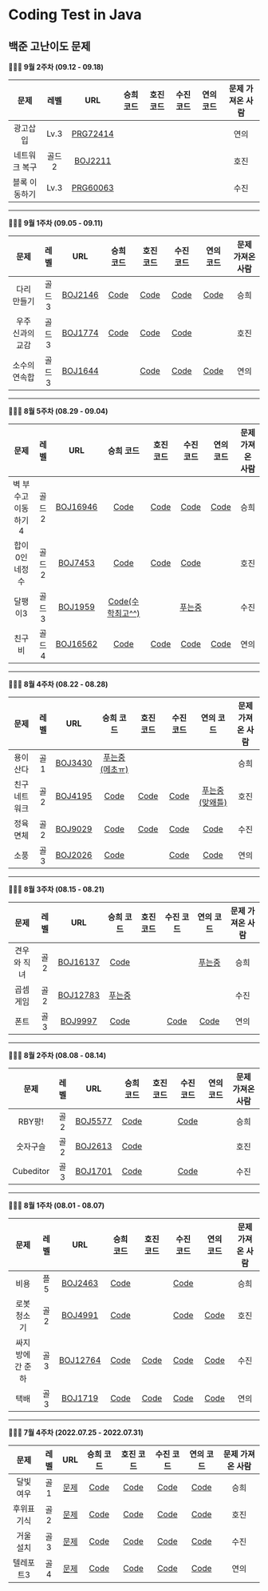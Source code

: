 # Coding Test in Java



## 백준 고난이도 문제

<summary><strong> 👩🏻‍💻 9월 2주차 (09.12 - 09.18) </summary></strong>

|      문제      | 레벨 |                           URL                            | 승희 코드 | 호진 코드 |  수진 코드 | 연의 코드 |문제 가져온 사람 |
| :------------: | :--: | :------------------------------------------------------: |:--:|:--:|  :--:|:--:|  :--:|
| 광고삽입 | Lv.3 |[PRG72414](https://school.programmers.co.kr/learn/courses/30/lessons/72414)| | | |  |연의|
|네트워크 복구 | 골드 2|[BOJ2211](https://www.acmicpc.net/problem/2211)| | | |  |호진|
| 블록 이동하기 | Lv.3 |[PRG60063](https://school.programmers.co.kr/learn/courses/30/lessons/60063)| | | |  |수진|

---

<summary><strong> 👩🏻‍💻 9월 1주차 (09.05 - 09.11) </summary></strong>

|      문제      | 레벨 |                           URL                            | 승희 코드 | 호진 코드 |  수진 코드 | 연의 코드 |문제 가져온 사람 |
| :------------: | :--: | :------------------------------------------------------: |:--:|:--:|  :--:|:--:|  :--:|
|다리 만들기|골드3|[BOJ2146](https://www.acmicpc.net/problem/2146) |[Code](https://github.com/junghojin/Algorithm-Study-2022-2/blob/main/%EC%9D%B4%EC%8A%B9%ED%9D%AC/0911/%EB%8B%A4%EB%A6%AC%EB%A7%8C%EB%93%A4%EA%B8%B0.java) |[Code](정호진/Main_2146.java) | [Code](https://github.com/junghojin/Algorithm-Study-2022-2/blob/main/%EA%B9%80%EC%88%98%EC%A7%84/9_1/BJ2146.java) | [Code](이연의/9월1주차/BJ_2146_다리만들기.java) |승희|
|우주 신과의 교감|골드3|[BOJ1774](https://www.acmicpc.net/problem/1774) |[Code](https://github.com/junghojin/Algorithm-Study-2022-2/blob/main/%EC%9D%B4%EC%8A%B9%ED%9D%AC/0911/%EC%9A%B0%EC%A3%BC%EC%8B%A0%EA%B3%BC%EC%9D%98%EA%B5%90%EA%B0%90.java) |[Code](https://github.com/junghojin/Algorithm-Study-2022-2/blob/e364a6b374cc3e153f9f8b6c397628f3ed251e6e/%EC%A0%95%ED%98%B8%EC%A7%84/Main_1774.java) | [Code](https://github.com/junghojin/Algorithm-Study-2022-2/blob/main/%EA%B9%80%EC%88%98%EC%A7%84/9_1/BJ1774.java) ||호진|
|소수의 연속합|골드3|[BOJ1644](https://www.acmicpc.net/problem/1644) | |[Code](https://github.com/junghojin/Algorithm-Study-2022-2/blob/8bec26935b1efeb72d39c0d9f3836e177d8efe5a/%EC%A0%95%ED%98%B8%EC%A7%84/Main_1644.java) | [Code](https://github.com/junghojin/Algorithm-Study-2022-2/blob/main/%EA%B9%80%EC%88%98%EC%A7%84/9_1/BJ1644.java) |[Code](이연의/9월1주차/BJ_1644_소수의연속합.java)|연의|

---

<summary><strong> 👩🏻‍💻 8월 5주차 (08.29 - 09.04) </summary></strong>

|      문제      | 레벨 |                           URL                            | 승희 코드 | 호진 코드 |  수진 코드 | 연의 코드 |문제 가져온 사람 |
| :------------: | :--: | :------------------------------------------------------: |:--:|:--:|  :--:|:--:|  :--:|
|벽 부수고 이동하기4|골드2|[BOJ16946](https://www.acmicpc.net/problem/16946) |[Code](https://github.com/junghojin/Algorithm-Study-2022-2/blob/main/%EC%9D%B4%EC%8A%B9%ED%9D%AC/0903/%EB%B2%BD%20%EB%B6%80%EC%88%98%EA%B3%A0%20%EC%9D%B4%EB%8F%99%ED%95%98%EA%B8%B04.java) |[Code](정호진/Main_16946.java) | [Code](https://github.com/junghojin/Algorithm-Study-2022-2/blob/main/%EA%B9%80%EC%88%98%EC%A7%84/8_5/BJ16946.java) |[Code](이연의/9월1주차/BJ_16946_벽부수고이동4.java)|승희|
|합이 0인 네정수|골드2|[BOJ7453](https://www.acmicpc.net/problem/7453) |[Code](https://github.com/junghojin/Algorithm-Study-2022-2/blob/main/%EC%9D%B4%EC%8A%B9%ED%9D%AC/0903/%ED%95%A9%EC%9D%B40%EC%9D%B8%EB%84%A4%EC%A0%95%EC%88%98.java) |[Code](정호진/Main_7453.java) | [Code](https://github.com/junghojin/Algorithm-Study-2022-2/blob/main/%EA%B9%80%EC%88%98%EC%A7%84/8_5/BJ7453.java) ||호진|
|달팽이3|골드3|[BOJ1959](https://www.acmicpc.net/problem/1959) |[Code(수학최고^^)](https://github.com/junghojin/Algorithm-Study-2022-2/blob/main/%EC%9D%B4%EC%8A%B9%ED%9D%AC/0903/%EB%8B%AC%ED%8C%BD%EC%9D%B43(%EB%A9%94%EC%B4%88%E3%85%82%E3%84%B7%E3%85%82%E3%84%B7).java) | |[푸는중](https://github.com/junghojin/Algorithm-Study-2022-2/blob/main/%EA%B9%80%EC%88%98%EC%A7%84/8_5/BJ1959.java)||수진|
|친구비|골드4|[BOJ16562](https://www.acmicpc.net/problem/16562) |[Code](https://github.com/junghojin/Algorithm-Study-2022-2/blob/main/%EC%9D%B4%EC%8A%B9%ED%9D%AC/0903/%EC%B9%9C%EA%B5%AC%EB%B9%84.java) |[Code](정호진/Main_16562.java) | [Code](https://github.com/junghojin/Algorithm-Study-2022-2/blob/main/%EA%B9%80%EC%88%98%EC%A7%84/8_5/BJ16562.java) |[Code](이연의/9월1주차/BJ_16562_친구비.java)|연의|

---

<summary><strong> 👩🏻‍💻 8월 4주차 (08.22 - 08.28) </summary></strong>

|      문제      | 레벨 |                           URL                            | 승희 코드 | 호진 코드 |  수진 코드 | 연의 코드 |문제 가져온 사람 |
| :------------: | :--: | :------------------------------------------------------: |:--:|:--:|  :--:|:--:|  :--:|
|용이 산다|골1|[BOJ3430](https://www.acmicpc.net/problem/3430) |[푸는중(메초ㅠ)](https://github.com/junghojin/Algorithm-Study-2022-2/blob/main/%EC%9D%B4%EC%8A%B9%ED%9D%AC/0828/%EC%9A%A9%EC%9D%B4%EC%82%B0%EB%8B%A4(%ED%91%B8%EB%8A%94%EC%A4%91-%3E%EB%A9%94%EC%B4%88).java) | ||  |승희|
|친구 네트워크|골2| [BOJ4195](https://www.acmicpc.net/problem/4195)|[Code](https://github.com/junghojin/Algorithm-Study-2022-2/blob/main/%EC%9D%B4%EC%8A%B9%ED%9D%AC/0828/%EC%B9%9C%EA%B5%AC%EB%84%A4%ED%8A%B8%EC%9B%8C%ED%81%AC.java) |[Code](정호진/Main_4195.java) |[Code](https://github.com/junghojin/Algorithm-Study-2022-2/blob/main/%EA%B9%80%EC%88%98%EC%A7%84/8_4/BJ4195.java) |[푸는중(맞왜틀)](https://github.com/junghojin/Algorithm-Study-2022-2/blob/main/%EC%9D%B4%EC%97%B0%EC%9D%98/8%EC%9B%944%EC%A3%BC%EC%B0%A8/BJ_4195_%EC%B9%9C%EA%B5%AC%EB%84%A4%ED%8A%B8%EC%9B%8C%ED%81%AC.java)|호진|
|정육면체|골2| [BOJ9029](https://www.acmicpc.net/problem/9029) |[Code](https://github.com/junghojin/Algorithm-Study-2022-2/blob/main/%EC%9D%B4%EC%8A%B9%ED%9D%AC/0828/%EC%A0%95%EC%9C%A1%EB%A9%B4%EC%B2%B4.java) |[Code](정호진/Main_9029.java) |[Code](https://github.com/junghojin/Algorithm-Study-2022-2/blob/main/%EA%B9%80%EC%88%98%EC%A7%84/8_4/BJ9029.java) |[Code](https://github.com/junghojin/Algorithm-Study-2022-2/blob/main/%EC%9D%B4%EC%97%B0%EC%9D%98/8%EC%9B%944%EC%A3%BC%EC%B0%A8/BJ_9029_%EC%A0%95%EC%9C%A1%EB%A9%B4%EC%B2%B4.java)|수진|
|소풍|골3|[BOJ2026](https://www.acmicpc.net/problem/2026) |[Code](https://github.com/junghojin/Algorithm-Study-2022-2/blob/main/%EC%9D%B4%EC%8A%B9%ED%9D%AC/0828/%EC%86%8C%ED%92%8D.java) | |[Code](https://github.com/junghojin/Algorithm-Study-2022-2/blob/main/%EA%B9%80%EC%88%98%EC%A7%84/8_4/BJ2026.java) | [Code](https://github.com/junghojin/Algorithm-Study-2022-2/blob/main/%EC%9D%B4%EC%97%B0%EC%9D%98/8%EC%9B%944%EC%A3%BC%EC%B0%A8/BJ_2026_%EC%86%8C%ED%92%8D.java) |연의|

---




<summary><strong> 👩🏻‍💻 8월 3주차 (08.15 - 08.21) </summary></strong>

|      문제      | 레벨 |                           URL                            | 승희 코드 | 호진 코드 |  수진 코드 | 연의 코드 |문제 가져온 사람 |
| :------------: | :--: | :------------------------------------------------------: |:--:|:--:|  :--:|:--:|  :--:|
|견우와 직녀|골2|[BOJ16137](https://www.acmicpc.net/problem/16137) |[Code](https://github.com/junghojin/Algorithm-Study-2022-2/blob/main/%EC%9D%B4%EC%8A%B9%ED%9D%AC/0807/%EA%B2%AC%EC%9A%B0%EC%99%80%EC%A7%81%EB%85%80.java) |  | | [푸는중](https://github.com/junghojin/Algorithm-Study-2022-2/blob/main/%EC%9D%B4%EC%97%B0%EC%9D%98/8%EC%9B%941%EC%A3%BC%EC%B0%A8/BJ_16137_%EA%B2%AC%EC%9A%B0%EC%99%80%EC%A7%81%EB%85%80.java) |승희|
|곱셈 게임|골2| [BOJ12783](https://www.acmicpc.net/problem/12783) |[푸는중](https://github.com/junghojin/Algorithm-Study-2022-2/blob/main/%EC%9D%B4%EC%8A%B9%ED%9D%AC/0807/%EA%B3%B1%EC%85%88%EA%B2%8C%EC%9E%84(%ED%91%B8%EB%8A%94%EC%A4%91).java) | | ||수진|
|폰트|골3|[BOJ9997](https://www.acmicpc.net/problem/9997)|[Code](https://github.com/junghojin/Algorithm-Study-2022-2/blob/main/%EC%9D%B4%EC%8A%B9%ED%9D%AC/0807/%ED%8F%B0%ED%8A%B8.java) |  | [Code](https://github.com/junghojin/Algorithm-Study-2022-2/blob/main/%EA%B9%80%EC%88%98%EC%A7%84/8_3/BJ9997.java) |[Code](https://github.com/junghojin/Algorithm-Study-2022-2/blob/main/%EC%9D%B4%EC%97%B0%EC%9D%98/8%EC%9B%941%EC%A3%BC%EC%B0%A8/BJ_9997_%ED%8F%B0%ED%8A%B8.java)|연의|

---

<summary><strong> 👩🏻‍💻 8월 2주차 (08.08 - 08.14) </summary></strong>

|      문제      | 레벨 |                           URL                            | 승희 코드 | 호진 코드 |  수진 코드 | 연의 코드 |문제 가져온 사람 |
| :------------: | :--: | :------------------------------------------------------: |:--:|:--:|  :--:|:--:|  :--:|
|RBY팡!|골2|[BOJ5577](https://www.acmicpc.net/problem/5577)|[Code](https://github.com/junghojin/Algorithm-Study-2022-2/blob/main/%EC%9D%B4%EC%8A%B9%ED%9D%AC/0731/RBY!%ED%8C%A1.java) | | [Code](https://github.com/junghojin/Algorithm-Study-2022-2/blob/main/%EA%B9%80%EC%88%98%EC%A7%84/8_2/BJ5577.java) | |승희|
|숫자구슬|골2|[BOJ2613](https://www.acmicpc.net/problem/2613) |[Code](https://github.com/junghojin/Algorithm-Study-2022-2/blob/main/%EC%9D%B4%EC%8A%B9%ED%9D%AC/0731/%EC%88%AB%EC%9E%90%EA%B5%AC%EC%8A%AC.java) | | | |호진|
|Cubeditor|골3|[BOJ1701](https://www.acmicpc.net/problem/1701)|[Code](https://github.com/junghojin/Algorithm-Study-2022-2/blob/main/%EC%9D%B4%EC%8A%B9%ED%9D%AC/0731/Cubeditor.java) | | [Code](https://github.com/junghojin/Algorithm-Study-2022-2/blob/main/%EA%B9%80%EC%88%98%EC%A7%84/8_2/BJ1701.java) | |수진|

---

<summary><strong> 👩🏻‍💻 8월 1주차 (08.01 - 08.07) </summary></strong>

|      문제      | 레벨 |                           URL                            | 승희 코드 | 호진 코드 |  수진 코드 | 연의 코드 |문제 가져온 사람 |
| :------------: | :--: | :------------------------------------------------------: |:--:|:--:|  :--:|:--:| :--:|
|비용|플5|[BOJ2463](https://www.acmicpc.net/problem/2463)|[Code](https://github.com/junghojin/Algorithm-Study-2022-2/blob/main/%EC%9D%B4%EC%8A%B9%ED%9D%AC/0724/%EB%B9%84%EC%9A%A9.java) | | [Code](https://github.com/junghojin/Algorithm-Study-2022-2/blob/main/%EA%B9%80%EC%88%98%EC%A7%84/8_1/BJ2463.java) | |승희|
|로봇 청소기|골2|[BOJ4991](https://www.acmicpc.net/problem/4991)|[Code](https://github.com/junghojin/Algorithm-Study-2022-2/blob/main/%EC%9D%B4%EC%8A%B9%ED%9D%AC/0724/%EB%A1%9C%EB%B4%87%20%EC%B2%AD%EC%86%8C%EA%B8%B0.java)  | | [Code](https://github.com/junghojin/Algorithm-Study-2022-2/blob/main/%EA%B9%80%EC%88%98%EC%A7%84/8_1/BJ4991.java) | [Code](https://github.com/junghojin/Algorithm-Study-2022-2/blob/main/%EC%9D%B4%EC%97%B0%EC%9D%98/7%EC%9B%943%EC%A3%BC%EC%B0%A8/BJ_4991_%EB%A1%9C%EB%B4%87%EC%B2%AD%EC%86%8C%EA%B8%B0.java) |호진|
|싸지방에 간 준하|골3|[BOJ12764](https://www.acmicpc.net/problem/12764)|[Code](https://github.com/junghojin/Algorithm-Study-2022-2/blob/main/%EC%9D%B4%EC%8A%B9%ED%9D%AC/0724/%EC%8B%B8%EC%A7%80%EB%B0%A9%EC%97%90%20%EA%B0%84%20%EC%A4%80%ED%95%98.java) |[Code](https://github.com/junghojin/Algorithm-Study-2022-2/blob/af2df835b786a345198850a84cb74d556e70f692/%EC%A0%95%ED%98%B8%EC%A7%84/Main_12764.java) | [Code](https://github.com/junghojin/Algorithm-Study-2022-2/blob/main/%EA%B9%80%EC%88%98%EC%A7%84/8_1/BJ12764.java) | [Code](https://github.com/junghojin/Algorithm-Study-2022-2/blob/main/%EC%9D%B4%EC%97%B0%EC%9D%98/7%EC%9B%943%EC%A3%BC%EC%B0%A8/BJ_12764_%EC%8B%B8%EC%A7%80%EB%B0%A9%EC%A4%80%ED%95%98.java) |수진|
|택배|골3|[BOJ1719](https://www.acmicpc.net/problem/1719)|[Code](https://github.com/junghojin/Algorithm-Study-2022-2/blob/main/%EC%9D%B4%EC%8A%B9%ED%9D%AC/0724/%ED%83%9D%EB%B0%B0.java)  |[Code](https://github.com/junghojin/Algorithm-Study-2022-2/blob/329d36043837b32e410d31ba1168e5036f599407/%EC%A0%95%ED%98%B8%EC%A7%84/Main_1719.java) | [Code](https://github.com/junghojin/Algorithm-Study-2022-2/blob/main/%EA%B9%80%EC%88%98%EC%A7%84/8_1/BJ1719.java) | [Code](https://github.com/junghojin/Algorithm-Study-2022-2/blob/main/%EC%9D%B4%EC%97%B0%EC%9D%98/7%EC%9B%943%EC%A3%BC%EC%B0%A8/BJ_1719_%ED%83%9D%EB%B0%B0.java) |연의|

---

<summary><strong> 👩🏻‍💻 7월 4주차 (2022.07.25 - 2022.07.31) </summary></strong>

|      문제      | 레벨 |                           URL                            | 승희 코드 | 호진 코드 |  수진 코드 | 연의 코드 |문제 가져온 사람 |
| :------------: | :--: | :------------------------------------------------------: |:--:|:--:|  :--:|:--:| :--:|
|달빛 여우|골1|[문제](https://www.acmicpc.net/problem/16118)|[Code](https://github.com/junghojin/Algorithm-Study-2022-2/blob/main/%EC%9D%B4%EC%8A%B9%ED%9D%AC/0717/%EB%8B%AC%EB%B9%9B%20%EC%97%AC%EC%9A%B0.java) |[Code](https://github.com/junghojin/Algorithm-Study-2022-2/blob/e76129e65a4d404ffee8aafe1753c14dde783459/%EC%A0%95%ED%98%B8%EC%A7%84/Main_16118.java) | [Code](https://github.com/junghojin/Algorithm-Study-2022-2/blob/main/%EA%B9%80%EC%88%98%EC%A7%84/7_4/BJ16118.java) | [Code](https://github.com/junghojin/Algorithm-Study-2022-2/blob/main/%EC%9D%B4%EC%97%B0%EC%9D%98/7%EC%9B%942%EC%A3%BC%EC%B0%A8/BJ_16118_%EB%8B%AC%EB%B9%9B%EC%97%AC%EC%9A%B0.java) |승희|
|후위표기식|골2|[문제](https://www.acmicpc.net/problem/1918)| [Code](https://github.com/junghojin/Algorithm-Study-2022-2/blob/main/%EC%9D%B4%EC%8A%B9%ED%9D%AC/0717/%ED%9B%84%EC%9C%84%20%ED%91%9C%EA%B8%B0%EC%8B%9D.java)| [Code](https://github.com/junghojin/Algorithm-Study-2022-2/blob/979db82435169b22b288517332c58770a3f9b5c3/%EC%A0%95%ED%98%B8%EC%A7%84/Main_2151.java)| [Code](https://github.com/junghojin/Algorithm-Study-2022-2/blob/main/%EA%B9%80%EC%88%98%EC%A7%84/7_4/BJ1918.java) | [Code](https://github.com/junghojin/Algorithm-Study-2022-2/blob/main/%EC%9D%B4%EC%97%B0%EC%9D%98/7%EC%9B%942%EC%A3%BC%EC%B0%A8/BJ_1918_%ED%9B%84%EC%9C%84%ED%91%9C%EA%B8%B0%EC%8B%9D.java) |호진|
|거울 설치|골3|[문제](https://www.acmicpc.net/problem/2151)|[Code](https://github.com/junghojin/Algorithm-Study-2022-2/blob/main/%EC%9D%B4%EC%8A%B9%ED%9D%AC/0717/%EA%B1%B0%EC%9A%B8%20%EC%84%A4%EC%B9%98.java) |[Code](https://github.com/junghojin/Algorithm-Study-2022-2/blob/979db82435169b22b288517332c58770a3f9b5c3/%EC%A0%95%ED%98%B8%EC%A7%84/Main_1918.java) | [Code](https://github.com/junghojin/Algorithm-Study-2022-2/blob/main/%EA%B9%80%EC%88%98%EC%A7%84/7_4/BJ2151.java) | [Code](https://github.com/junghojin/Algorithm-Study-2022-2/blob/main/%EC%9D%B4%EC%97%B0%EC%9D%98/7%EC%9B%942%EC%A3%BC%EC%B0%A8/BJ_2151_%EA%B1%B0%EC%9A%B8%EC%84%A4%EC%B9%98.java) | 수진 |
|텔레포트3|골4|[문제](https://www.acmicpc.net/problem/12908)|[Code](https://github.com/junghojin/Algorithm-Study-2022-2/blob/main/%EC%9D%B4%EC%8A%B9%ED%9D%AC/0717/%ED%85%94%EB%A0%88%ED%8F%AC%ED%8A%B83.java)  | [Code](https://github.com/junghojin/Algorithm-Study-2022-2/blob/4bae6499122f5e8674de8afdaa19d5005ddb1e97/%EC%A0%95%ED%98%B8%EC%A7%84/Main_12908.java)| [Code](https://github.com/junghojin/Algorithm-Study-2022-2/blob/main/%EA%B9%80%EC%88%98%EC%A7%84/7_4/BJ12908.java) | [Code](https://github.com/junghojin/Algorithm-Study-2022-2/blob/main/%EC%9D%B4%EC%97%B0%EC%9D%98/7%EC%9B%942%EC%A3%BC%EC%B0%A8/BJ_12908_%ED%85%94%EB%A0%88%ED%8F%AC%ED%8A%B83.java) |연의|





